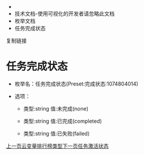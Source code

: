   * [](/)
  * 技术文档-使用可视化的开发者请忽略此文档
  * 枚举文档
  * 任务完成状态

复制链接

# 任务完成状态

  * 枚举名：任务完成状态(Preset:完成状态:1074804014)

  * 选项：

    * 类型:string 值:未完成(none)

    * 类型:string 值:已完成(completed)

    * 类型:string 值:已失败(failed)

[上一页云变量排行榜类型](/技术文档/枚举文档/云变量排行榜类型)[下一页任务激活状态](/技术文档/枚举文档/任务激活状态)



